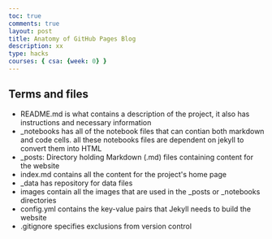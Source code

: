 ```yaml
---
toc: true
comments: true
layout: post
title: Anatomy of GitHub Pages Blog
description: xx
type: hacks
courses: { csa: {week: 0} }
---
```


## Terms and files

- README.md is what contains a description of the project, it also has instructions and necessary information
- _notebooks has all of the notebook files that can contian both markdown and code cells. all these notebooks files are dependent on jekyll to convert them into HTML
- _posts: Directory holding Markdown (.md) files containing content for the website
- index.md contains all the content for the project's home page
- _data has repository for data files
- images contain all the images that are used in the _posts or _notebooks directories
- config.yml contains the key-value pairs that Jekyll needs to build the website
- .gitignore specifies exclusions from version control